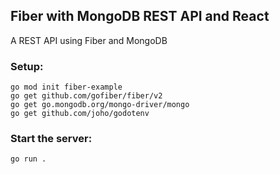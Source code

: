 ## Fiber with MongoDB REST API and React

A REST API using Fiber and MongoDB

### Setup:

```
go mod init fiber-example
go get github.com/gofiber/fiber/v2
go get go.mongodb.org/mongo-driver/mongo
go get github.com/joho/godotenv
```

### Start the server:

```
go run .
```
